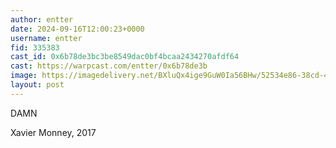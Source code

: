 ```yaml
---
author: entter
date: 2024-09-16T12:00:23+0000
username: entter
fid: 335383
cast_id: 0x6b78de3bc3be8549dac0bf4bcaa2434270afdf64
cast: https://warpcast.com/entter/0x6b78de3b
image: https://imagedelivery.net/BXluQx4ige9GuW0Ia56BHw/52534e86-38cd-4bc7-dfe5-626924619200/original
layout: post
---
```

DAMN  
  
Xavier Monney, 2017  

<img src='https://imagedelivery.net/BXluQx4ige9GuW0Ia56BHw/52534e86-38cd-4bc7-dfe5-626924619200/original' alt='' referrerpolicy='no-referrer'/>